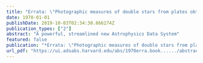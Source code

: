 ```yaml
---
title: "Errata: \"Photographic measures of double stars from plates obtained with the 60_cm refractor\" [Ann. Bosscha Obs. Lembang, Vol._9, Part_2 (1958)]."
date: 1970-01-01
publishDate: 2019-10-03T02:34:30.866274Z
publication_types: ["2"]
abstract: "A powerful, streamlined new Astrophysics Data System"
featured: false
publication: "*Errata: \"Photographic measures of double stars from plates obtained with the 60_cm refractor\" [Ann. Bosscha Obs. Lembang*"
url_pdf: "https://ui.adsabs.harvard.edu/abs/1970erra.book....../abstract"
---
```


